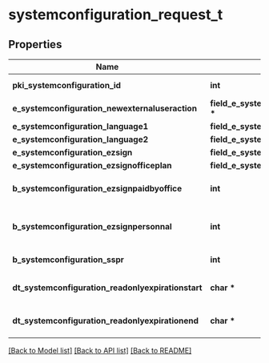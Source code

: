 # systemconfiguration_request_t

## Properties
Name | Type | Description | Notes
------------ | ------------- | ------------- | -------------
**pki_systemconfiguration_id** | **int** | The unique ID of the Systemconfiguration | [optional] 
**e_systemconfiguration_newexternaluseraction** | **field_e_systemconfiguration_newexternaluseraction_t \*** |  | 
**e_systemconfiguration_language1** | **field_e_systemconfiguration_language1_t \*** |  | 
**e_systemconfiguration_language2** | **field_e_systemconfiguration_language2_t \*** |  | 
**e_systemconfiguration_ezsign** | **field_e_systemconfiguration_ezsign_t \*** |  | [optional] 
**e_systemconfiguration_ezsignofficeplan** | **field_e_systemconfiguration_ezsignofficeplan_t \*** |  | [optional] 
**b_systemconfiguration_ezsignpaidbyoffice** | **int** | Whether if Ezsign is paid by the company or not | [optional] 
**b_systemconfiguration_ezsignpersonnal** | **int** | Whether if we allow the creation of personal files in eZsign | 
**b_systemconfiguration_sspr** | **int** | Whether if we allow SSPR | 
**dt_systemconfiguration_readonlyexpirationstart** | **char \*** | The start date where the system will be in read only | [optional] 
**dt_systemconfiguration_readonlyexpirationend** | **char \*** | The end date where the system will be in read only | [optional] 

[[Back to Model list]](../README.md#documentation-for-models) [[Back to API list]](../README.md#documentation-for-api-endpoints) [[Back to README]](../README.md)



